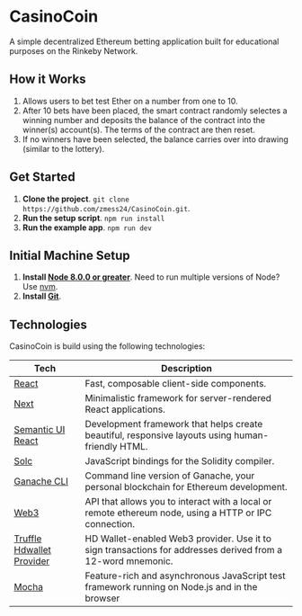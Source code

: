 <h1>CasinoCoin</h1>

A simple decentralized Ethereum betting application built for educational purposes on the Rinkeby Network.

## How it Works

1. Allows users to bet test Ether on a number from one to 10.
2. After 10 bets have been placed, the smart contract randomly selectes a winning number and deposits the balance of the contract into the winner(s) account(s). The terms of the contract are then reset.
3. If no winners have been selected, the balance carries over into drawing (similar to the lottery).

## Get Started

1. **Clone the project**. `git clone https://github.com/zmess24/CasinoCoin.git`.
2. **Run the setup script**. `npm run install`
3. **Run the example app**. `npm run dev`

## Initial Machine Setup

1. **Install [Node 8.0.0 or greater](https://nodejs.org)**. Need to run multiple versions of Node? Use [nvm](https://github.com/creationix/nvm).
2. **Install [Git](https://git-scm.com/downloads)**. 

## Technologies

CasinoCoin is build using the following technologies:

| **Tech** | **Description** |
|----------|-------|
|  [React](https://facebook.github.io/react/)  |  Fast, composable client-side components. |
|  [Next](https://github.com/zeit/next.js/) |  Minimalistic framework for server-rendered React applications.     |
|  [Semantic UI React](https://github.com/Semantic-Org/Semantic-UI-React) |  Development framework that helps create beautiful, responsive layouts using human-friendly HTML.     |
|  [Solc](https://github.com/ethereum/solc-js) |  JavaScript bindings for the Solidity compiler.     |
|  [Ganache CLI](https://github.com/trufflesuite/ganache-cli) |  Command line version of Ganache, your personal blockchain for Ethereum development.     |
|  [Web3](https://github.com/ethereum/web3.js/) |  API that allows you to interact with a local or remote ethereum node, using a HTTP or IPC connection.     |
|  [Truffle Hdwallet Provider](https://github.com/trufflesuite/truffle-hdwallet-provider) |  HD Wallet-enabled Web3 provider. Use it to sign transactions for addresses derived from a 12-word mnemonic. |
|  [Mocha](https://github.com/mochajs/mocha) |  Feature-rich and asynchronous JavaScript test framework running on Node.js and in the browser   |

